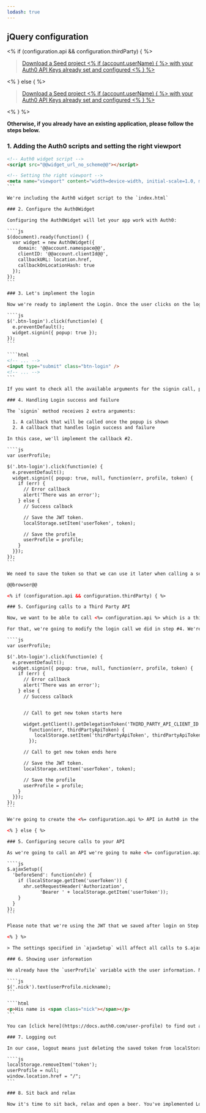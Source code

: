 ```yaml
---
lodash: true
---
```


## jQuery configuration

<% if (configuration.api && configuration.thirdParty) { %>

<div class="package">
  <blockquote>
    <a href="https://docs.auth0.com/auth0-jquery/gh-pages/create-package?path=examples/widget-with-thirdparty-api&type=js@@account.clientParam@@" class="btn btn-lg btn-success btn-package">
      <span>Download a Seed project</span>
      <% if (account.userName) { %> 
      <span class="smaller">with your Auth0 API Keys already set and configured</span>
      <% } %>
    </a> 
  </blockquote>
</div>


<% } else  { %>

<div class="package">
  <blockquote>
    <a href="https://docs.auth0.com/auth0-jquery/gh-pages/create-package?path=examples/widget-with-api&type=js@@account.clientParam@@" class="btn btn-lg btn-success btn-package">
      <span>Download a Seed project</span>
      <% if (account.userName) { %> 
      <span class="smaller">with your Auth0 API Keys already set and configured</span>
      <% } %>
    </a> 
  </blockquote>
</div>

<% } %>

**Otherwise, if you already have an existing application, please follow the steps below.**

### 1. Adding the Auth0 scripts and setting the right viewport

````html
<!-- Auth0 widget script -->
<script src="@@widget_url_no_scheme@@"></script>

<!-- Setting the right viewport -->
<meta name="viewport" content="width=device-width, initial-scale=1.0, maximum-scale=1.0, user-scalable=no" />
```

We're including the Auth0 widget script to the `index.html`

### 2. Configure the Auth0Widget

Configuring the Auth0Widget will let your app work with Auth0:

````js
$(document).ready(function() {
  var widget = new Auth0Widget({
    domain: '@@account.namespace@@',
    clientID: '@@account.clientId@@',
    callbackURL: location.href,
    callbackOnLocationHash: true
  });
});
```

### 3. Let's implement the login

Now we're ready to implement the Login. Once the user clicks on the login button, we'll call the `signin` method of Auth0's `widget` we've just created.

````js
$('.btn-login').click(function(e) {
  e.preventDefault();
  widget.signin({ popup: true });
});
```

````html
<!-- ... -->
<input type="submit" class="btn-login" />
<!-- ... -->
```

If you want to check all the available arguments for the signin call, please [check here](https://docs.auth0.com/login-widget2#5)

### 4. Handling Login success and failure

The `signin` method receives 2 extra arguments:

  1. A callback that will be called once the popup is shown
  2. A callback that handles login success and failure

In this case, we'll implement the callback #2.

````js
var userProfile;

$('.btn-login').click(function(e) {
  e.preventDefault();
  widget.signin({ popup: true, null, function(err, profile, token) {
    if (err) {
      // Error callback
      alert('There was an error');
    } else {
      // Success calback

      // Save the JWT token.
      localStorage.setItem('userToken', token);

      // Save the profile
      userProfile = profile;
    }
  }});
});
```

We need to save the token so that we can use it later when calling a server or an API. In this case, we're saving that token in LocalStorage.

@@browser@@

<% if (configuration.api && configuration.thirdParty) { %>

### 5. Configuring calls to a Third Party API

Now, we want to be able to call <%= configuration.api %> which is a third party api. What we're going to do is to exchange the JWT token we got from Auth0 for a token we can use to query <%= configuration.api %> securely and authenticated.

For that, we're going to modify the login call we did in step #4. We're going to add the call to get the new token

````js
var userProfile;

$('.btn-login').click(function(e) {
  e.preventDefault();
  widget.signin({ popup: true, null, function(err, profile, token) {
    if (err) {
      // Error callback
      alert('There was an error');
    } else {
      // Success calback


      // Call to get new token starts here

      widget.getClient().getDelegationToken('THIRD_PARTY_API_CLIENT_ID', token,
        function(err, thirdPartyApiToken) {
          localStorage.setItem('thirdPartyApiToken', thirdPartyApiToken.id_token);
        });

      // Call to get new token ends here

      // Save the JWT token.
      localStorage.setItem('userToken', token);

      // Save the profile
      userProfile = profile;
    }
  }});
});
```

We're going to create the <%= configuration.api %> API in Auth0 in the following steps. Once we create it, you just need to put the client id of that API in this snippet and it'll work. Then, you can use the thirdPartyToken as needed.

<% } else { %>

### 5. Configuring secure calls to your API

As we're going to call an API we're going to make <%= configuration.api ? ('on ' + configuration.api) : '' %>, we need to make sure we send the [JWT token](https://docs.auth0.com/jwt) we receive on the login on every request. For that, we need to implement `$.ajaxSetup` so that every ajax call sends the `Authorization` header with the correct token.

````js
$.ajaxSetup({
  'beforeSend': function(xhr) {
    if (localStorage.getItem('userToken')) {
      xhr.setRequestHeader('Authorization',
            'Bearer ' + localStorage.getItem('userToken'));
    }
  }
});
```

Please note that we're using the JWT that we saved after login on Step [#4](#5).

<% } %>

> The settings specified in `ajaxSetup` will affect all calls to $.ajax or Ajax-based derivatives such as $.get(). This can cause undesirable behavior since other callers (for example, plugins) may be expecting the normal default settings. For that reason is recommend against using this API. Instead, set the options explicitly in the call or define a simple plugin to do so ([more details](http://api.jquery.com/jQuery.ajaxSetup/)).

### 6. Showing user information

We already have the `userProfile` variable with the user information. Now, we can set that information to a span:

````js
$('.nick').text(userProfile.nickname);
```

````html
<p>His name is <span class="nick"></span></p>
```

You can [click here](https://docs.auth0.com/user-profile) to find out all of the available properties from the user's profile. Please note that some of this depend on the social provider being used.

### 7. Logging out

In our case, logout means just deleting the saved token from localStorage and redirecting the user to the home page.

````js
localStorage.removeItem('token');
userProfile = null;
window.location.href = "/";
```

### 8. Sit back and relax

Now it's time to sit back, relax and open a beer. You've implemented Login and Signup with Auth0 and jQuery.
